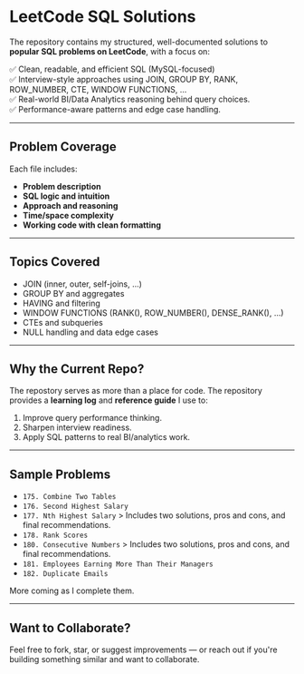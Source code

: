 # LeetCode SQL Solutions

The repository contains my structured, well-documented solutions to **popular SQL problems on LeetCode**, with a focus on:

✅ Clean, readable, and efficient SQL (MySQL-focused)  
✅ Interview-style approaches using JOIN, GROUP BY, RANK, ROW_NUMBER, CTE, WINDOW FUNCTIONS, ...  
✅ Real-world BI/Data Analytics reasoning behind query choices.  
✅ Performance-aware patterns and edge case handling.  

---

## Problem Coverage

Each file includes:
- **Problem description**
- **SQL logic and intuition**
- **Approach and reasoning**
- **Time/space complexity**
- **Working code with clean formatting**

---

## Topics Covered

- JOIN (inner, outer, self-joins, ...)
- GROUP BY and aggregates
- HAVING and filtering
- WINDOW FUNCTIONS (RANK(), ROW_NUMBER(), DENSE_RANK(), ...)
- CTEs and subqueries
- NULL handling and data edge cases

---

## Why the Current Repo?

The repostory serves as more than a place for code.  The repository provides a **learning log** and **reference guide** I use to:
1. Improve query performance thinking.
2. Sharpen interview readiness.
3. Apply SQL patterns to real BI/analytics work.

---

## Sample Problems

- `175. Combine Two Tables`
- `176. Second Highest Salary`
- `177. Nth Highest Salary` > Includes two solutions, pros and cons, and final recommendations.
- `178. Rank Scores`
- `180. Consecutive Numbers` > Includes two solutions, pros and cons, and final recommendations.
- `181. Employees Earning More Than Their Managers`
- `182. Duplicate Emails`

More coming as I complete them.

---

## Want to Collaborate?

Feel free to fork, star, or suggest improvements — or reach out if you're building something similar and want to collaborate.
